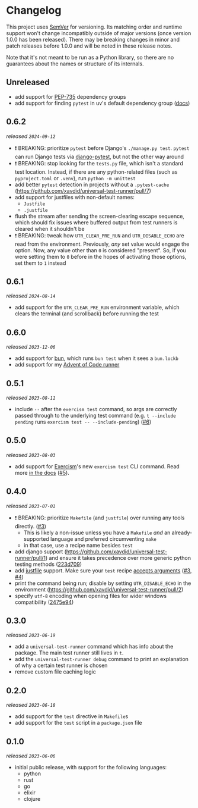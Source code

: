 # Changelog

This project uses [SemVer](https://semver.org/) for versioning. Its matching order and runtime support won't change incompatibly outside of major versions (once version 1.0.0 has been released). There may be breaking changes in minor and patch releases before 1.0.0 and will be noted in these release notes.

Note that it's not meant to be run as a Python library, so there are no guarantees about the names or structure of its internals.

## Unreleased

- add support for [PEP-735](https://peps.python.org/pep-0735/) dependency groups
- add support for finding `pytest` in uv's default dependency group ([docs](https://docs.astral.sh/uv/concepts/projects/dependencies/#dependency-groups))

## 0.6.2

_released `2024-09-12`_

- ❗️ BREAKING: prioritize `pytest` before Django's `./manage.py test`. `pytest` can run Django tests via [django-pytest](https://pytest-django.readthedocs.io/en/latest/), but not the other way around
- ❗️ BREAKING: stop looking for the `tests.py` file, which isn't a standard test location. Instead, if there are any python-related files (such as `pyproject.toml` or `.venv`), run `python -m unittest`
- add better `pytest` detection in projects without a `.pytest-cache` (https://github.com/xavdid/universal-test-runner/pull/7)
- add support for justfiles with non-default names:
  - `Justfile`
  - `.justfile`
- flush the stream after sending the screen-clearing escape sequence, which should fix issues where buffered output from test runners is cleared when it shouldn't be
- ❗ BREAKING: tweak how `UTR_CLEAR_PRE_RUN` and `UTR_DISABLE_ECHO` are read from the environment. Previously, _any_ set value would engage the option. Now, any value other than `0` is considered "present". So, if you were setting them to `0` before in the hopes of activating those options, set them to `1` instead

## 0.6.1

_released `2024-08-14`_

- add support for the `UTR_CLEAR_PRE_RUN` environment variable, which clears the terminal (and scrollback) before running the test

## 0.6.0

_released `2023-12-06`_

- add support for [bun](https://bun.sh/), which runs `bun test` when it sees a `bun.lockb`
- add support for my [Advent of Code runner](https://github.com/xavdid/advent-of-code)

## 0.5.1

_released `2023-08-11`_

- include `--` after the `exercism test` command, so args are correctly passed through to the underlying test command (e.g. `t --include pending` runs `exercism test -- --include-pending`) ([#6](https://github.com/xavdid/universal-test-runner/pull/6))

## 0.5.0

_released `2023-08-03`_

- add support for [Exercism](https://exercism.org/)'s new `exercism test` CLI command. Read more [in the docs](https://github.com/xavdid/universal-test-runner#exercism) ([#5](https://github.com/xavdid/universal-test-runner/pull/5)).

## 0.4.0

_released `2023-07-01`_

- ❗ BREAKING: prioritize `Makefile` (and `justfile`) over running any tools directly. ([#3](https://github.com/xavdid/universal-test-runner/pull/3))
  - This is likely a non-issue unless you have a `Makefile` _and_ an already-supported language and preferred circumventing `make`
  - in that case, use a recipe name besides `test`
- add django support (https://github.com/xavdid/universal-test-runner/pull/1) and ensure it takes precedence over more generic python testing methods ([223d709](https://github.com/xavdid/universal-test-runner/commit/223d709e17882d56c6efcaa42e07c4bb300f1742))
- add [justfile](https://github.com/casey/just) support. Make sure your `test` recipe [accepts arguments](https://github.com/xavdid/universal-test-runner#just-errors-when-passing-cli-args) ([#3](https://github.com/xavdid/universal-test-runner/pull/3), [#4](https://github.com/xavdid/universal-test-runner/pull/4))
- print the command being run; disable by setting `UTR_DISABLE_ECHO` in the environment (https://github.com/xavdid/universal-test-runner/pull/2)
- specify `utf-8` encoding when opening files for wider windows compatibility ([2475e94](https://github.com/xavdid/universal-test-runner/commit/2475e94))

## 0.3.0

_released `2023-06-19`_

- add a `universal-test-runner` command which has info about the package. The main test runner still lives in `t`.
- add the `universal-test-runner debug` command to print an explanation of why a certain test runner is chosen
- remove custom file caching logic

## 0.2.0

_released `2023-06-18`_

- add support for the `test` directive in `Makefile`s
- add support for the `test` script in a `package.json` file

## 0.1.0

_released `2023-06-06`_

- initial public release, with support for the following languages:
  - python
  - rust
  - go
  - elixir
  - clojure
